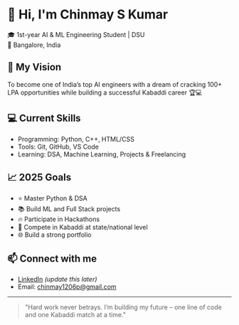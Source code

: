 
# 👋 Hi, I'm Chinmay S Kumar

🎓 1st-year AI & ML Engineering Student | DSU  
📍 Bangalore, India

## 🚀 My Vision
To become one of India’s top AI engineers with a dream of cracking 100+ LPA opportunities while building a successful Kabaddi career 🏆💻

## 💻 Current Skills
- Programming: Python, C++, HTML/CSS
- Tools: Git, GitHub, VS Code
- Learning: DSA, Machine Learning, Projects & Freelancing

## 📈 2025 Goals
- ⭐ Master Python & DSA
- 📚 Build ML and Full Stack projects
- 🔥 Participate in Hackathons
- 🥇 Compete in Kabaddi at state/national level
- 🌐 Build a strong portfolio

## 📫 Connect with me
- [LinkedIn](https://linkedin.com/in/your-link) *(update this later)*
- Email: chinmay1206p@gmail.com 

---

> "Hard work never betrays. I’m building my future – one line of code and one Kabaddi match at a time."

<!--
**Chinmay2007-03/Chinmay2007-03** is a ✨ _special_ ✨ repository because its `README.md` (this file) appears on your GitHub profile.

Here are some ideas to get you started:

- 🔭 I’m currently working on ...
- 🌱 I’m currently learning ...
- 👯 I’m looking to collaborate on ...
- 🤔 I’m looking for help with ...
- 💬 Ask me about ...
- 📫 How to reach me: ...
- 😄 Pronouns: ...
- ⚡ Fun fact: ...
-->
